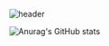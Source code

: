 ![header](https://capsule-render.vercel.app/api?type=Cylinder&color=FFAF33&fontColor=FFFFFF&height=180&section=header&text=Suhyun%20Github:yellow_heart:&fontSize=70&&animation=twinkling)

<!--
**SuhyunRim118/SuhyunRim118** is a ✨ _special_ ✨ repository because its `README.md` (this file) appears on your GitHub profile.

Here are some ideas to get you started:

- 🔭 I’m currently working on ...
- 🌱 I’m currently learning ...
- 👯 I’m looking to collaborate on ...
- 🤔 I’m looking for help with ...
- 💬 Ask me about ...
- 📫 How to reach me: ...
- 😄 Pronouns: ...
- ⚡ Fun fact: ...
-->

![Anurag's GitHub stats](https://github-readme-stats.vercel.app/api?username=SuhyunRim118&show_icons=true&theme=radical)
